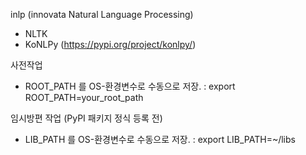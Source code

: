 inlp (innovata Natural Language Processing)


- NLTK
- KoNLPy (https://pypi.org/project/konlpy/)


사전작업
- ROOT_PATH 를 OS-환경변수로 수동으로 저장.
: export ROOT_PATH=your_root_path

임시방편 작업 (PyPI 패키지 정식 등록 전)
- LIB_PATH 를 OS-환경변수로 수동으로 저장.
: export LIB_PATH=~/libs

